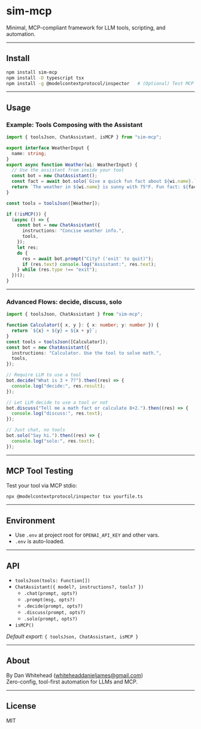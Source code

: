 # sim-mcp

Minimal, MCP-compliant framework for LLM tools, scripting, and automation.

---

## Install

```sh
npm install sim-mcp
npm install -D typescript tsx
npm install -g @modelcontextprotocol/inspector   # (Optional) Test MCP stdio tools
```

---

## Usage

### Example: Tools Composing with the Assistant

```ts
import { toolsJson, ChatAssistant, isMCP } from "sim-mcp";

export interface WeatherInput {
  name: string;
}
export async function Weather(wi: WeatherInput) {
  // Use the assistant from inside your tool
  const bot = new ChatAssistant();
  const fact = await bot.solo(`Give a quick fun fact about ${wi.name}.`);
  return `The weather in ${wi.name} is sunny with 75°F. Fun fact: ${fact.text}`;
}

const tools = toolsJson([Weather]);

if (!isMCP()) {
  (async () => {
    const bot = new ChatAssistant({
      instructions: "Concise weather info.",
      tools,
    });
    let res;
    do {
      res = await bot.prompt("City? ('exit' to quit)");
      if (res.text) console.log("Assistant:", res.text);
    } while (res.type !== "exit");
  })();
}
```

---

### Advanced Flows: decide, discuss, solo

```ts
import { toolsJson, ChatAssistant } from "sim-mcp";

function Calculator({ x, y }: { x: number; y: number }) {
  return `${x} + ${y} = ${x + y}`;
}
const tools = toolsJson([Calculator]);
const bot = new ChatAssistant({
  instructions: "Calculator. Use the tool to solve math.",
  tools,
});

// Require LLM to use a tool
bot.decide("What is 3 + 7?").then((res) => {
  console.log("decide:", res.result);
});

// Let LLM decide to use a tool or not
bot.discuss("Tell me a math fact or calculate 8+2.").then((res) => {
  console.log("discuss:", res.text);
});

// Just chat, no tools
bot.solo("Say hi.").then((res) => {
  console.log("solo:", res.text);
});
```

---

## MCP Tool Testing

Test your tool via MCP stdio:

```sh
npx @modelcontextprotocol/inspector tsx yourfile.ts
```

---

## Environment

- Use `.env` at project root for `OPENAI_API_KEY` and other vars.
- `.env` is auto-loaded.

---

## API

- `toolsJson(tools: Function[])`
- `ChatAssistant({ model?, instructions?, tools? })`
  - `.chat(prompt, opts?)`
  - `.prompt(msg, opts?)`
  - `.decide(prompt, opts?)`
  - `.discuss(prompt, opts?)`
  - `.solo(prompt, opts?)`
- `isMCP()`

_Default export_: `{ toolsJson, ChatAssistant, isMCP }`

---

## About

By Dan Whitehead (<whiteheaddanieljames@gmail.com>)  
Zero-config, tool-first automation for LLMs and MCP.

---

## License

MIT
